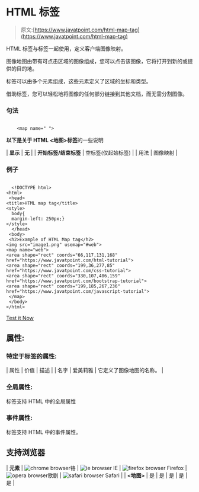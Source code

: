 # HTML <map>标签</map>

> 原文:[https://www.javatpoint.com/html-map-tag](https://www.javatpoint.com/html-map-tag)

HTML <map>标签与标签一起使用，定义客户端图像映射。</map>

图像地图由带有可点击区域的图像组成，您可以点击该图像，它将打开到新的或提供的目的地。

<map>标签可以由多个元素组成，这些元素定义了区域的坐标和类型。</map>

借助<map>标签，您可以轻松地将图像的任何部分链接到其他文档，而无需分割图像。</map>

### 句法

```

    <map name=" ">

```

**以下是关于 HTML <地图>标签**的一些说明

| **显示** | **无** |
| **开始标签/结束标签** | 空标签(仅起始标签) |
| 用法 | 图像映射 |

### 例子

```

  <!DOCTYPE html>
<html>
 <head>
<title>HTML map tag</title>
<style>
  body{
  margin-left: 250px;}
</style>
  </head>
 <body>
 <h2>Example of HTML Map tag</h2>
<img src="image1.png" usemap="#web">
<map name="web">
<area shape="rect" coords="66,117,131,168" href="https://www.javatpoint.com/html-tutorial">
<area shape="rect" coords="199,36,277,85" href="https://www.javatpoint.com/css-tutorial">
<area shape="rect" coords="330,107,406,159" href="https://www.javatpoint.com/bootstrap-tutorial">
<area shape="rect" coords="199,185,267,236" href="https://www.javatpoint.com/javascript-tutorial">
 </map>
 </body>
</html>

```

[Test it Now](https://www.javatpoint.com/oprweb/test.jsp?filename=htmlmaptag)

## 属性:

### 特定于标签的属性:

| 属性 | 价值 | 描述 |
| 名字 | 爱美莉雅 | 它定义了图像地图的名称。 |

### 全局属性:

<map>标签支持 HTML 中的全局属性</map>

### 事件属性:

<map>标签支持 HTML 中的事件属性。</map>

## 支持浏览器

| **元素** | ![chrome browser](../Images/4fbdc93dc2016c5049ed108e7318df19.png)铬 | ![ie browser](../Images/83dd23df1fe8373fd5bf054b2c1dd88b.png) IE | ![firefox browser](../Images/4f001fff393888a8a807ed29b28145d1.png) Firefox | ![opera browser](../Images/6cad4a592cc69a052056a0577b4aac65.png)歌剧 | ![safari browser](../Images/a0f6a9711a92203c5dc5c127fe9c9fca.png) Safari |
| **<地图>** | 是 | 是 | 是 | 是 | 是 |